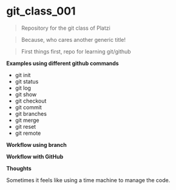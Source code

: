 # git_class_001


> Repository for the git class of Platzi

> Because, who cares another generic title!

> First things first, repo for learning git/github

**Examples using different github commands**

- git init
- git status
- git log
- git show
- git checkout
- git commit
- git branches
- git merge
- git reset
- git remote

**Workflow using branch**

**Workflow with GitHub**

**Thoughts**

Sometimes it feels like using a time machine to manage the code.

